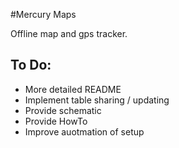 #Mercury Maps

Offline map and gps tracker.

## To Do:
  * More detailed README
  * Implement table sharing / updating
  * Provide schematic
  * Provide HowTo
  * Improve auotmation of setup
    